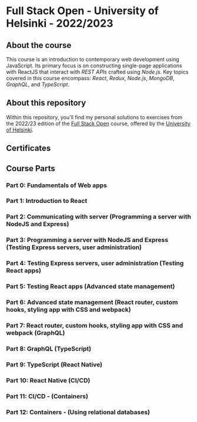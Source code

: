 # Full Stack Open - University of Helsinki - 2022/2023

## About the course

This course is an introduction to contemporary web development using JavaScript. Its primary focus is on constructing single-page applications with ReactJS that interact with _REST APIs_ crafted using _Node.js_. Key topics covered in this course encompass: _React_, _Redux_, _Node.js_, _MongoDB_, _GraphQL_, and _TypeScript_.

## About this repository

Within this repository, you'll find my personal solutions to exercises from the 2022/23 edition of the [Full Stack Open](https://fullstackopen.com/en) course, offered by the [University of Helsinki](https://www.helsinki.fi/en).

## Certificates


## Course Parts

### Part 0: Fundamentals of Web apps

### Part 1: Introduction to React

### Part 2: Communicating with server (Programming a server with NodeJS and Express)

### Part 3: Programming a server with NodeJS and Express (Testing Express servers, user administration)

### Part 4: Testing Express servers, user administration (Testing React apps)

### Part 5: Testing React apps (Advanced state management)

### Part 6: Advanced state management (React router, custom hooks, styling app with CSS and webpack)

### Part 7: React router, custom hooks, styling app with CSS and webpack (GraphQL)

### Part 8: GraphQL (TypeScript)

### Part 9: TypeScript (React Native)

### Part 10: React Native (CI/CD)

### Part 11: CI/CD - (Containers)

### Part 12: Containers - (Using relational databases)
